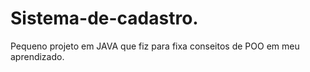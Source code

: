 # Sistema-de-cadastro.
Pequeno projeto em JAVA que fiz para fixa conseitos de POO em meu aprendizado. 
